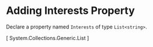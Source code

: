 ﻿Adding Interests Property
=========================
Declare a property named `Interests` of type `List<string>`.

[<sample Correct="../samples/AddingInterestsPropertyCorrect.cs"
         Incorrect="../samples/AddingInterestsPropertyIncorrect.cs"
         Validator="Lesson3Step6Validator">
    <allowedTypes>
        <allowedType>System.Collections.Generic.List</allowedType>
    </allowedTypes>
</sample>]